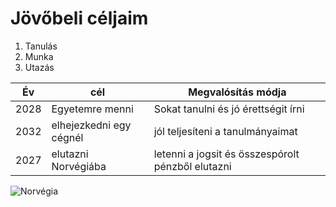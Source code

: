 # Jövőbeli céljaim
1. Tanulás
2. Munka
3. Utazás

|        Év           |       cél      |     Megvalósítás módja             |
|---------------------|----------------|------------------------------------|
|        2028         | Egyetemre menni           | Sokat tanulni és jó érettségit írni|
|        2032         | elhejezkedni egy cégnél   |jól teljesíteni a tanulmányaimat    |
|        2027         |elutazni Norvégiába        |letenni a jogsit és összespórolt pénzből elutazni|

![Norvégia](https://www.skandinavia.hu/utak/images/3028_web.jpg)